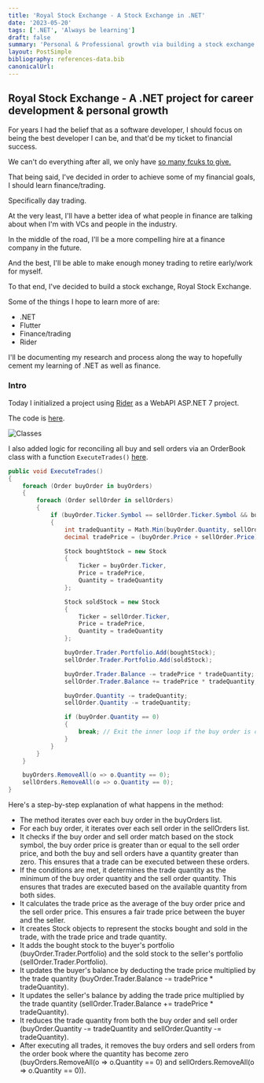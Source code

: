 ```yaml
---
title: 'Royal Stock Exchange - A Stock Exchange in .NET'
date: '2023-05-20'
tags: ['.NET', 'Always be learning']
draft: false
summary: 'Personal & Professional growth via building a stock exchange in .NET'
layout: PostSimple
bibliography: references-data.bib
canonicalUrl:
---
```


## Royal Stock Exchange - A .NET project for career development & personal growth

For years I had the belief that as a software developer, I should focus on being
the best developer I can be, and that'd be my ticket to financial success.

We can't do everything after all, we only have [so many fcuks to give.](https://www.amazon.com/Subtle-Art-Not-Giving-Counterintuitive/dp/0062457713)

That being said, I've decided in order to achieve some of my financial goals,
I should learn finance/trading.

Specifically day trading.

At the very least, I'll have a better idea of what people in finance
are talking about when I'm with VCs and people in the industry.

In the middle of the road, I'll be a more compelling hire at a finance company
in the future.

And the best, I'll be able to make enough money trading to retire early/work for
myself.

To that end, I've decided to build a stock exchange, Royal Stock Exchange.

Some of the things I hope to learn more of are:

- .NET
- Flutter
- Finance/trading
- Rider

I'll be documenting my research and process along the way to hopefully cement my
learning of .NET as well as finance.

### Intro

Today I initialized a project using [Rider](https://www.jetbrains.com/rider/) as
a WebAPI ASP.NET 7 project.

The code is [here](https://github.com/primetimetran/net-royalstockexchange).

![Classes](https://i.imgur.com/0W4x6gq.png)

I also added logic for reconciling all buy and sell orders via
an OrderBook class with a function `ExecuteTrades()` [here](https://github.com/PrimeTimeTran/net-RoyalStockExchange/commit/564a4462af1b56513a8620ccb41ef970758bb79f#diff-51857f13a155d63e43a2af7b6d682d0f3caab40cacc14f9c1c62ff3d2123bb82R22-R66).

```csharp
public void ExecuteTrades()
{
    foreach (Order buyOrder in buyOrders)
    {
        foreach (Order sellOrder in sellOrders)
        {
            if (buyOrder.Ticker.Symbol == sellOrder.Ticker.Symbol && buyOrder.Price >= sellOrder.Price && buyOrder.Quantity > 0 && sellOrder.Quantity > 0)
            {
                int tradeQuantity = Math.Min(buyOrder.Quantity, sellOrder.Quantity);
                decimal tradePrice = (buyOrder.Price + sellOrder.Price) / 2;

                Stock boughtStock = new Stock
                {
                    Ticker = buyOrder.Ticker,
                    Price = tradePrice,
                    Quantity = tradeQuantity
                };

                Stock soldStock = new Stock
                {
                    Ticker = sellOrder.Ticker,
                    Price = tradePrice,
                    Quantity = tradeQuantity
                };

                buyOrder.Trader.Portfolio.Add(boughtStock);
                sellOrder.Trader.Portfolio.Add(soldStock);

                buyOrder.Trader.Balance -= tradePrice * tradeQuantity;
                sellOrder.Trader.Balance += tradePrice * tradeQuantity;

                buyOrder.Quantity -= tradeQuantity;
                sellOrder.Quantity -= tradeQuantity;

                if (buyOrder.Quantity == 0)
                {
                    break; // Exit the inner loop if the buy order is completely filled
                }
            }
        }
    }

    buyOrders.RemoveAll(o => o.Quantity == 0);
    sellOrders.RemoveAll(o => o.Quantity == 0);
}
```

Here's a step-by-step explanation of what happens in the method:

- The method iterates over each buy order in the buyOrders list.
- For each buy order, it iterates over each sell order in the sellOrders list.
- It checks if the buy order and sell order match based on the stock symbol, the buy order price is greater than or equal to the sell order price, and both the buy and sell orders have a quantity greater than zero. This ensures that a trade can be executed between these orders.
- If the conditions are met, it determines the trade quantity as the minimum of the buy order quantity and the sell order quantity. This ensures that trades are executed based on the available quantity from both sides.
- It calculates the trade price as the average of the buy order price and the sell order price. This ensures a fair trade price between the buyer and the seller.
- It creates Stock objects to represent the stocks bought and sold in the trade, with the trade price and trade quantity.
- It adds the bought stock to the buyer's portfolio (buyOrder.Trader.Portfolio) and the sold stock to the seller's portfolio (sellOrder.Trader.Portfolio).
- It updates the buyer's balance by deducting the trade price multiplied by the trade quantity (buyOrder.Trader.Balance -= tradePrice \* tradeQuantity).
- It updates the seller's balance by adding the trade price multiplied by the trade quantity (sellOrder.Trader.Balance += tradePrice \* tradeQuantity).
- It reduces the trade quantity from both the buy order and sell order (buyOrder.Quantity -= tradeQuantity and sellOrder.Quantity -= tradeQuantity).
- After executing all trades, it removes the buy orders and sell orders from the order book where the quantity has become zero (buyOrders.RemoveAll(o => o.Quantity == 0) and sellOrders.RemoveAll(o => o.Quantity == 0)).
